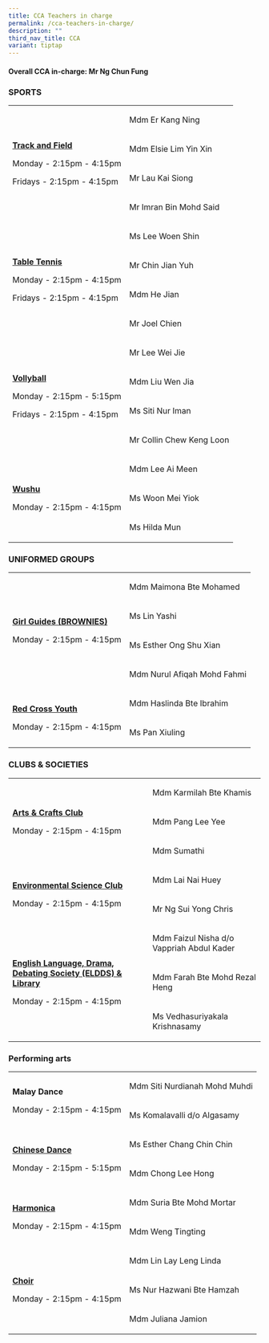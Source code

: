 ```yaml
---
title: CCA Teachers in charge
permalink: /cca-teachers-in-charge/
description: ""
third_nav_title: CCA
variant: tiptap
---
```

<p></p>
<h4><strong>Overall CCA in-charge: Mr Ng Chun Fung</strong></h4>
<h3>SPORTS</h3>
<table style="minWidth: 50px">
<colgroup>
<col>
<col>
</colgroup>
<tbody>
<tr>
<td rowspan="4" colspan="1">
<p><strong><u>Track and Field</u></strong>
</p>
<p>Monday - 2:15pm - 4:15pm</p>
<p>Fridays - 2:15pm - 4:15pm</p>
</td>
<td rowspan="1" colspan="1">
<p>Mdm Er Kang Ning&nbsp;</p>
</td>
</tr>
<tr>
<td rowspan="1" colspan="1">
<p>Mdm Elsie Lim Yin Xin</p>
</td>
</tr>
<tr>
<td rowspan="1" colspan="1">
<p>Mr Lau Kai Siong</p>
</td>
</tr>
<tr>
<td rowspan="1" colspan="1">
<p>Mr Imran Bin Mohd Said</p>
</td>
</tr>
<tr>
<td rowspan="4" colspan="1">
<p><strong><u>Table Tennis</u></strong>
</p>
<p>Monday - 2:15pm - 4:15pm</p>
<p>Fridays - 2:15pm - 4:15pm</p>
</td>
<td rowspan="1" colspan="1">
<p>Ms Lee Woen Shin</p>
</td>
</tr>
<tr>
<td rowspan="1" colspan="1">
<p>Mr Chin Jian Yuh</p>
</td>
</tr>
<tr>
<td rowspan="1" colspan="1">
<p>Mdm He Jian</p>
</td>
</tr>
<tr>
<td rowspan="1" colspan="1">
<p>Mr Joel Chien</p>
</td>
</tr>
<tr>
<td rowspan="4" colspan="1">
<p><strong><u>Vollyball</u></strong>
</p>
<p>Monday - 2:15pm - 5:15pm</p>
<p>Fridays - 2:15pm - 4:15pm</p>
</td>
<td rowspan="1" colspan="1">
<p>Mr Lee Wei Jie</p>
</td>
</tr>
<tr>
<td rowspan="1" colspan="1">
<p>Mdm Liu Wen Jia</p>
</td>
</tr>
<tr>
<td rowspan="1" colspan="1">
<p>Ms Siti Nur Iman</p>
</td>
</tr>
<tr>
<td rowspan="1" colspan="1">
<p>Mr Collin Chew Keng Loon</p>
</td>
</tr>
<tr>
<td rowspan="3" colspan="1">
<p><strong><u>Wushu</u></strong>
</p>
<p>Monday - 2:15pm - 4:15pm</p>
</td>
<td rowspan="1" colspan="1">
<p>Mdm Lee Ai Meen</p>
</td>
</tr>
<tr>
<td rowspan="1" colspan="1">
<p>Ms Woon Mei Yiok</p>
</td>
</tr>
<tr>
<td rowspan="1" colspan="1">
<p>Ms Hilda Mun&nbsp;</p>
</td>
</tr>
</tbody>
</table>
<h3>UNIFORMED GROUPS</h3>
<table style="minWidth: 50px">
<colgroup>
<col>
<col>
</colgroup>
<tbody>
<tr>
<td rowspan="4" colspan="1">
<p><strong><u>Girl Guides (BROWNIES)</u></strong>
</p>
<p></p>
<p>Monday - 2:15pm - 4:15pm</p>
</td>
<td rowspan="1" colspan="1">
<p>Mdm Maimona Bte Mohamed</p>
</td>
</tr>
<tr>
<td rowspan="1" colspan="1">
<p>Ms Lin&nbsp;Yashi</p>
</td>
</tr>
<tr>
<td rowspan="1" colspan="1">
<p>Ms Esther Ong Shu Xian</p>
</td>
</tr>
<tr>
<td rowspan="1" colspan="1">
<p>Mdm Nurul Afiqah Mohd Fahmi</p>
</td>
</tr>
<tr>
<td rowspan="2" colspan="1">
<p><strong><u>Red Cross Youth</u></strong>
</p>
<p></p>
<p>Monday - 2:15pm - 4:15pm</p>
</td>
<td rowspan="1" colspan="1">
<p>Mdm Haslinda Bte Ibrahim</p>
</td>
</tr>
<tr>
<td rowspan="1" colspan="1">
<p>Ms Pan Xiuling</p>
</td>
</tr>
</tbody>
</table>
<p></p>
<h3>CLUBS &amp; SOCIETIES</h3>
<table style="minWidth: 50px">
<colgroup>
<col>
<col>
</colgroup>
<tbody>
<tr>
<td rowspan="3" colspan="1">
<p><strong><u>Arts &amp; Crafts Club</u></strong>
</p>
<p></p>
<p>Monday - 2:15pm - 4:15pm</p>
</td>
<td rowspan="1" colspan="1">
<p>Mdm Karmilah Bte Khamis</p>
</td>
</tr>
<tr>
<td rowspan="1" colspan="1">
<p>Mdm Pang Lee Yee</p>
</td>
</tr>
<tr>
<td rowspan="1" colspan="1">
<p>Mdm Sumathi</p>
</td>
</tr>
<tr>
<td rowspan="2" colspan="1">
<p><strong><u>Environmental Science Club</u></strong>
</p>
<p></p>
<p>Monday - 2:15pm - 4:15pm</p>
</td>
<td rowspan="1" colspan="1">
<p>Mdm Lai Nai Huey</p>
</td>
</tr>
<tr>
<td rowspan="1" colspan="1">
<p>Mr Ng Sui Yong Chris</p>
</td>
</tr>
<tr>
<td rowspan="3" colspan="1">
<p><strong><u>English Language, Drama, Debating Society (ELDDS) &amp; Library</u></strong>
</p>
<p></p>
<p>Monday - 2:15pm - 4:15pm</p>
</td>
<td rowspan="1" colspan="1">
<p>Mdm Faizul Nisha d/o Vappriah Abdul Kader</p>
</td>
</tr>
<tr>
<td rowspan="1" colspan="1">
<p>Mdm Farah Bte Mohd Rezal Heng</p>
</td>
</tr>
<tr>
<td rowspan="1" colspan="1">
<p>Ms Vedhasuriyakala Krishnasamy</p>
</td>
</tr>
</tbody>
</table>
<p></p>
<h3>Performing arts</h3>
<p></p>
<table style="minWidth: 50px">
<colgroup>
<col>
<col>
</colgroup>
<tbody>
<tr>
<td rowspan="2" colspan="1">
<p><strong>Malay Dance</strong>
</p>
<p></p>
<p>Monday - 2:15pm - 4:15pm</p>
</td>
<td rowspan="1" colspan="1">
<p>Mdm Siti Nurdianah Mohd Muhdi</p>
</td>
</tr>
<tr>
<td rowspan="1" colspan="1">
<p>Ms Komalavalli d/o Algasamy</p>
</td>
</tr>
<tr>
<td rowspan="2" colspan="1">
<p><strong><u>Chinese Dance</u></strong>
</p>
<p></p>
<p>Monday - 2:15pm - 5:15pm</p>
</td>
<td rowspan="1" colspan="1">
<p>Ms Esther Chang Chin Chin</p>
</td>
</tr>
<tr>
<td rowspan="1" colspan="1">
<p>Mdm Chong Lee Hong</p>
</td>
</tr>
<tr>
<td rowspan="2" colspan="1">
<p><strong><u>Harmonica</u></strong>
</p>
<p></p>
<p>Monday - 2:15pm - 4:15pm</p>
</td>
<td rowspan="1" colspan="1">
<p>Mdm Suria Bte Mohd Mortar</p>
</td>
</tr>
<tr>
<td rowspan="1" colspan="1">
<p>Mdm Weng Tingting</p>
</td>
</tr>
<tr>
<td rowspan="3" colspan="1">
<p><strong><u>Choir</u></strong>
</p>
<p></p>
<p>Monday - 2:15pm - 4:15pm</p>
</td>
<td rowspan="1" colspan="1">
<p>Mdm Lin Lay Leng Linda</p>
</td>
</tr>
<tr>
<td rowspan="1" colspan="1">
<p>Ms Nur Hazwani Bte Hamzah</p>
</td>
</tr>
<tr>
<td rowspan="1" colspan="1">
<p>Mdm Juliana Jamion</p>
</td>
</tr>
</tbody>
</table>
<p></p>